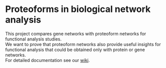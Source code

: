 # Proteoforms in biological network analysis

This project compares gene networks with proteoform networks for functional analysis studies. <br>
We want to prove that proteoform networks also provide useful insights for functional analysis that could be obtained only with protein or gene networks. <br>
For detailed documentation see our [wiki](https://github.com/PathwayAnalysisPlatform/ProteoformNetworks/wiki).